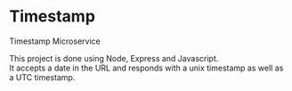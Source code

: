 # Timestamp
Timestamp Microservice

This project is done using Node, Express and Javascript.<br/>
It accepts a date in the URL and responds with a unix timestamp as well as a UTC timestamp.
